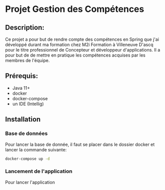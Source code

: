 # Projet Gestion des Compétences

## Description:

Ce projet a pour but de rendre compte des compétences en Spring que j'ai développé durant ma formation chez M2i Formation à Villeneuve D'ascq pour le titre professionnel de Concepteur et développeur d'applications.
Il a pour but de de mettre en pratique les compétences acquises par les membres de l'équipe.

## Prérequis:
* Java 11+
* docker
* docker-compose
* un IDE (Intellig)

## Installation

### Base de données
Pour lancer la base de donnée, il faut se placer dans le dossier docker et lancer la commande suivante:
```bash
docker-compose up -d
```
### Lancement de l'application
Pour lancer l'application